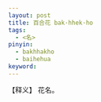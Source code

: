 ```yaml
---     
layout: post    
title: 百合花 bak·hhek·ho      
tags:      
  - <名>     
pinyin:       
  - bakhhakho    
  - baihehua      
keyword:     
---    
```


【释义】 花名。    

